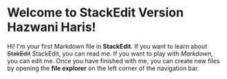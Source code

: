 
# Welcome to StackEdit Version Hazwani Haris!

Hi! I'm your first Markdown file in **StackEdit**. If you want to learn about ~~StakEdit~~ StackEdit, you can read me. If you want to play with *Markdown*, you can edit me. Once you have finished with me, you can create new files by opening the **file explorer** on the left corner of the navigation bar.
